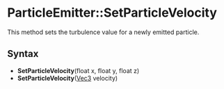 # ParticleEmitter::SetParticleVelocity

This method sets the turbulence value for a newly emitted particle.

## Syntax

- **SetParticleVelocity**(float x, float y, float z)
- **SetParticleVelocity**([Vec3](Vec3.md) velocity)
